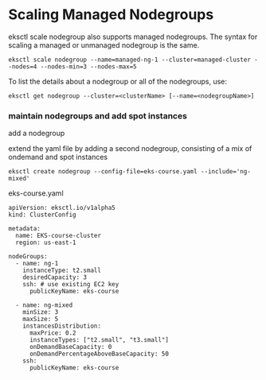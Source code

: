 # Scaling Managed Nodegroups

eksctl scale nodegroup also supports managed nodegroups. The syntax for scaling a managed or unmanaged nodegroup is the same.

```
eksctl scale nodegroup --name=managed-ng-1 --cluster=managed-cluster --nodes=4 --nodes-min=3 --nodes-max=5
```

To list the details about a nodegroup or all of the nodegroups, use:
```
eksctl get nodegroup --cluster=<clusterName> [--name=<nodegroupName>]
```

### maintain nodegroups and add spot instances

add a nodegroup
 
extend the yaml file by adding a second nodegroup, consisting of a mix of ondemand and spot instances
```
eksctl create nodegroup --config-file=eks-course.yaml --include='ng-mixed'
```

eks-course.yaml
```
apiVersion: eksctl.io/v1alpha5
kind: ClusterConfig

metadata:
  name: EKS-course-cluster
  region: us-east-1

nodeGroups:
  - name: ng-1
    instanceType: t2.small
    desiredCapacity: 3
    ssh: # use existing EC2 key
      publicKeyName: eks-course

  - name: ng-mixed
    minSize: 3
    maxSize: 5
    instancesDistribution:
      maxPrice: 0.2
      instanceTypes: ["t2.small", "t3.small"]
      onDemandBaseCapacity: 0
      onDemandPercentageAboveBaseCapacity: 50
    ssh: 
      publicKeyName: eks-course
```      

